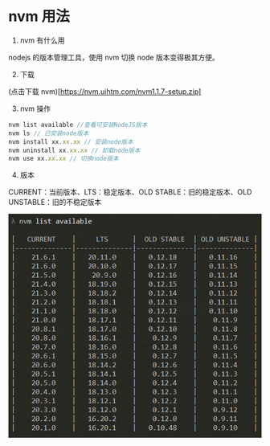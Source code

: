 # nvm 用法

1. nvm 有什么用

nodejs 的版本管理工具，使用 nvm 切换 node 版本变得极其方便。

2. 下载

(点击下载 nvm)[https://nvm.uihtm.com/nvm1.1.7-setup.zip]

3. nvm 操作

```js
nvm list available //查看可安装NodeJS版本
nvm ls // 已安装node版本
nvm install xx.xx.xx // 安装node版本
nvm uninstall xx.xx.xx // 卸载node版本
nvm use xx.xx.xx // 切换node版本
```

4. 版本

CURRENT：当前版本、LTS：稳定版本、OLD STABLE：旧的稳定版本、OLD UNSTABLE：旧的不稳定版本

<img src="../../images/nvm/1.jpg">
